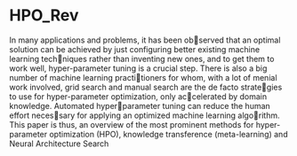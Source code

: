 # HPO_Rev

In many applications and problems, it has been observed that an optimal solution can be achieved by just configuring better existing machine learning techniques rather than inventing new ones, and to get them
to work well, hyper-parameter tuning is a crucial step. There is also a big number of machine learning practitioners for whom, with a lot of menial work involved, grid search and manual search are the de facto strategies to use for hyper-parameter optimization, only accelerated by domain knowledge. Automated hyperparameter tuning can reduce the human effort necessary for applying an optimized machine learning algorithm. This paper is thus, an overview of the most
prominent methods for hyper-parameter optimization (HPO), knowledge transference (meta-learning) and Neural Architecture Search
